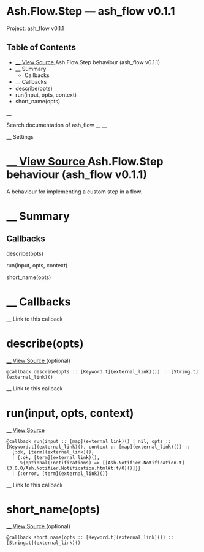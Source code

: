 # Ash.Flow.Step — ash_flow v0.1.1

Project: ash_flow v0.1.1

## Table of Contents

- [ __ View Source ](external_link) Ash.Flow.Step behaviour (ash_flow v0.1.1)
- __ Summary
  - Callbacks
- __ Callbacks
- describe(opts)
- run(input, opts, context)
- short_name(opts)

__

Search documentation of ash_flow __ __

__ Settings

#  [ __ View Source ](external_link) Ash.Flow.Step behaviour (ash_flow v0.1.1)

A behaviour for implementing a custom step in a flow.

#  __ Summary

##  Callbacks

describe(opts)

run(input, opts, context)

short_name(opts)

#  __ Callbacks

__ Link to this callback

# describe(opts)

[ __ View Source ](external_link) (optional)
    
    
    @callback describe(opts :: [Keyword.t](external_link)()) :: [String.t](external_link)()

__ Link to this callback

# run(input, opts, context)

[ __ View Source ](external_link)
    
    
    @callback run(input :: [map](external_link)() | nil, opts :: [Keyword.t](external_link)(), context :: [map](external_link)()) ::
      {:ok, [term](external_link)()}
      | {:ok, [term](external_link)(),
         %{optional(:notifications) => [[Ash.Notifier.Notification.t](3.0.0/Ash.Notifier.Notification.html#t:t/0)()]}}
      | {:error, [term](external_link)()}

__ Link to this callback

# short_name(opts)

[ __ View Source ](external_link) (optional)
    
    
    @callback short_name(opts :: [Keyword.t](external_link)()) :: [String.t](external_link)()
